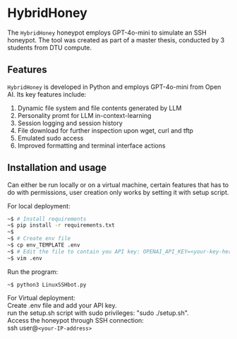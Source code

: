 # HybridHoney

The `HybridHoney` honeypot employs GPT-4o-mini to simulate an SSH honeypot. 
The tool was created as part of a master thesis, conducted by 3 students from DTU compute.

## Features

`HybridHoney` is developed in Python and employs GPT-4o-mini from Open AI. Its key features include:
1. Dynamic file system and file contents generated by LLM
2. Personality promt for LLM in-context-learning
3. Session logging and session history
4. File download for further inspection upon wget, curl and tftp
5. Emulated sudo access
6. Improved formatting and terminal interface actions

## Installation and usage
Can either be run locally or on a virtual machine, 
certain features that has to do with permissions, user creation only works by setting it with setup script.

For local deployment:
```bash
~$ # Install requirements
~$ pip install -r requirements.txt
~$
~$ # Create env file
~$ cp env_TEMPLATE .env
~$ # Edit the file to contain you API key: OPENAI_API_KEY=<your-key-here>
~$ vim .env
```
Run the program:
```
~$ python3 LinuxSSHbot.py 
```
For Virtual deployment:    
Create .env file and add your API key.    
run the setup.sh script with sudo privileges: "sudo ./setup.sh".    
Access the honeypot through SSH connection:      
ssh user@`<your-IP-address>`

